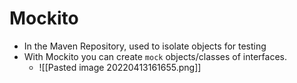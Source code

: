 # Mockito
- In the Maven Repository, used to isolate objects for testing
- With Mockito you can create `mock` objects/classes of interfaces.
	- ![[Pasted image 20220413161655.png]]

